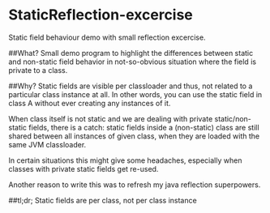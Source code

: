 # StaticReflection-excercise
Static field behaviour demo with small reflection excercise.

##What?
Small demo program to highlight the differences between static and non-static
field behavior in not-so-obvious situation where the field is private
to a class.
 
##Why? 
Static fields are visible per classloader and thus, not related to a particular 
class instance at all. In other words, you can use the static field in 
class A without ever creating any instances of it.
 
When class itself is not static and we are dealing with private static/non-static
fields, there is a catch: static fields inside a (non-static) class are still
shared between all instances of given class, when they are loaded with 
the same JVM classloader.

In certain situations this might give some headaches, especially when classes
with private static fields get re-used.
 
Another reason to write this was to refresh my java reflection superpowers.
 
##tl;dr; 
Static fields are per class, not per class instance
